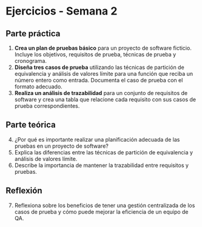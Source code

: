 # Ejercicios - Semana 2

## Parte práctica

1. **Crea un plan de pruebas básico** para un proyecto de software ficticio. Incluye los objetivos, requisitos de prueba, técnicas de prueba y cronograma.
2. **Diseña tres casos de prueba** utilizando las técnicas de partición de equivalencia y análisis de valores límite para una función que reciba un número entero como entrada. Documenta el caso de prueba con el formato adecuado.
3. **Realiza un análisis de trazabilidad** para un conjunto de requisitos de software y crea una tabla que relacione cada requisito con sus casos de prueba correspondientes.

## Parte teórica

4. ¿Por qué es importante realizar una planificación adecuada de las pruebas en un proyecto de software?
5. Explica las diferencias entre las técnicas de partición de equivalencia y análisis de valores límite.
6. Describe la importancia de mantener la trazabilidad entre requisitos y pruebas.

## Reflexión

7. Reflexiona sobre los beneficios de tener una gestión centralizada de los casos de prueba y cómo puede mejorar la eficiencia de un equipo de QA.
